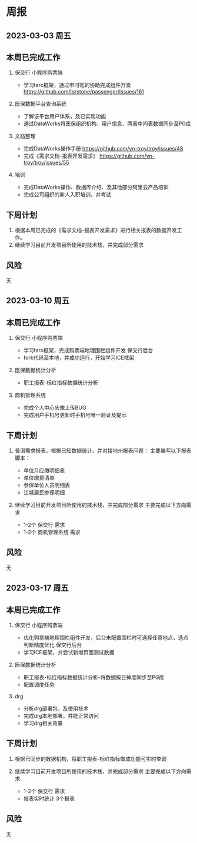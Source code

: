 # 周报

## 2023-03-03 周五

## 本周已完成工作

1. 保交行 小程序购票端
   - 学习taro框架，通过申时旺的协助完成组件开发
   https://github.com/lorstone/passenger/issues/161
   
2. 医保数据平台查询系统 
   - 了解该平台用户体系，及已实现功能
   - 通过DataWorks将医保组织机构、用户信息、两表中间表数据同步至PG库
   
3. 文档整理
   - 完成DataWorks操作手册
   https://github.com/yn-troy/troy/issues/48
   - 完成《需求文档-报表开发需求》
   https://github.com/yn-troy/troy/issues/55
   
4. 培训
   - 完成DataWorks操作、数据库介绍、及其他部分阿里云产品培训
   - 完成公司组织的新人入职培训，并考试
   
## 下周计划

1. 根据本周已完成的《需求文档-报表开发需求》进行相关报表的数据开发工作。
2. 继续学习目前开发项目所使用的技术栈，并完成部分需求

## 风险

无

## 2023-03-10 周五

## 本周已完成工作

1. 保交行 
小程序购票端
   - 学习taro框架，完成购票端地理围栏组件开发
保交行后台
   - fork代码至本地，并成功运行，开始学习ICE框架
 
2. 医保数据统计分析
   - 职工报表-标红指标数据统计分析
   
3. 商机管理系统
   - 完成个人中心头像上传BUG
   - 完成用户手机号更新时手机号唯一验证及提示
   
## 下周计划

1. 普洱需求报表，根据已知数据统计、并对接地州报表问题：
主要编写以下报表脚本：
   - 单位月应缴明细表
   - 单位缴费清单
   - 参保单位人员明细表
   - 江城居民参保明细

2. 继续学习目前开发项目所使用的技术栈，并完成部分需求
主要完成以下方向需求
   - 1-2个 保交行 需求
   - 1-2个 商机管理系统 需求

## 风险

无

## 2023-03-17 周五

## 本周已完成工作

1. 保交行 
小程序购票端
   - 优化购票端地理围栏组件开发，后台未配置围栏时可选择任意地点，选点判断精度优化
保交行后台
   - 学习ICE框架，并尝试新增页面测试数据
 
2. 医保数据统计分析
   - 职工报表-标红指标数据统计分析-将数据按日掉度同步至PG库
   - 配置调度任务
   
3. drg
   - 分析drg部署包，及使用技术 
   - 完成drg本地部署，并能正常访问
   - 学习drg相关背景
   
## 下周计划
1. 根据已同步的数据机构，将职工报表-标红指标做成功能可实时查询

2. 继续学习目前开发项目所使用的技术栈，并完成部分需求
主要完成以下方向需求
   - 1-2个 保交行 需求
   - 报表实时统计 3个报表


## 风险

无

